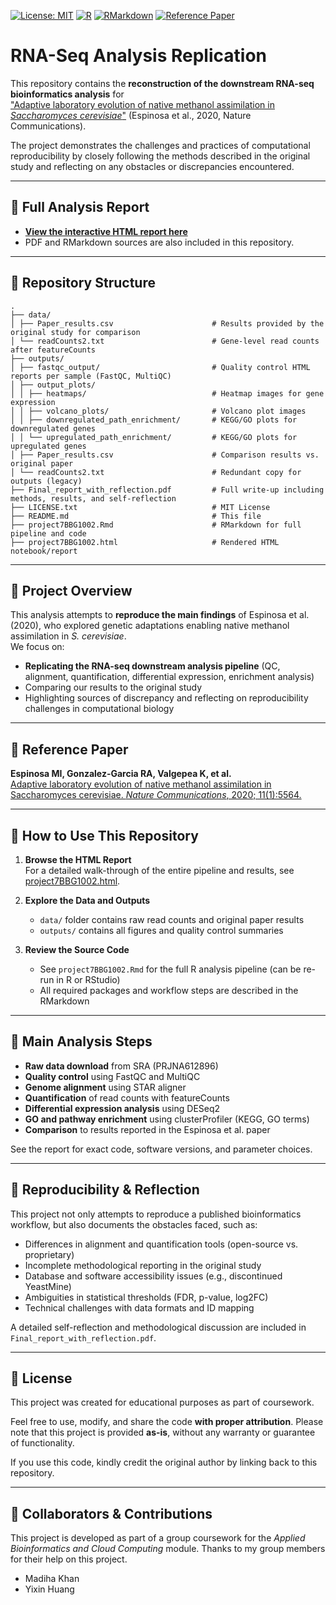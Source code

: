[![License: MIT](https://img.shields.io/badge/License-MIT-yellow.svg)](LICENSE.txt)
[![R](https://img.shields.io/badge/Language-R-276DC3?logo=r&logoColor=white)](https://www.r-project.org/)
[![RMarkdown](https://img.shields.io/badge/Notebook-RMarkdown-8c52fc?logo=rstudio)](https://rmarkdown.rstudio.com/)
[![Reference Paper](https://img.shields.io/badge/Reference%20Paper-Nat.Comm.-blue)](https://doi.org/10.1038/s41467-020-19390-9)


# RNA-Seq Analysis Replication

This repository contains the **reconstruction of the downstream RNA-seq bioinformatics analysis** for  
["Adaptive laboratory evolution of native methanol assimilation in *Saccharomyces cerevisiae*"](https://doi.org/10.1038/s41467-020-19390-9) (Espinosa et al., 2020, Nature Communications).

The project demonstrates the challenges and practices of computational reproducibility by closely following the methods described in the original study and reflecting on any obstacles or discrepancies encountered.

---

## 📄 Full Analysis Report

- **[View the interactive HTML report here](https://nikolaossamperis.github.io/Reconstruction-of-RNA-seq-analysis/project7BBG1002.html)**
- PDF and RMarkdown sources are also included in this repository.

---

## 📂 Repository Structure

```{bash}
.
├── data/
│ ├── Paper_results.csv                      # Results provided by the original study for comparison
│ └── readCounts2.txt                        # Gene-level read counts after featureCounts
├── outputs/
│ ├── fastqc_output/                         # Quality control HTML reports per sample (FastQC, MultiQC)
│ ├── output_plots/
│ │ ├── heatmaps/                            # Heatmap images for gene expression
│ │ ├── volcano_plots/                       # Volcano plot images
│ │ ├── downregulated_path_enrichment/       # KEGG/GO plots for downregulated genes
│ │ └── upregulated_path_enrichment/         # KEGG/GO plots for upregulated genes
│ ├── Paper_results.csv                      # Comparison results vs. original paper
│ └── readCounts2.txt                        # Redundant copy for outputs (legacy)
├── Final_report_with_reflection.pdf         # Full write-up including methods, results, and self-reflection
├── LICENSE.txt                              # MIT License
├── README.md                                # This file
├── project7BBG1002.Rmd                      # RMarkdown for full pipeline and code
├── project7BBG1002.html                     # Rendered HTML notebook/report

```
---

## 📝 Project Overview

This analysis attempts to **reproduce the main findings** of Espinosa et al. (2020), who explored genetic adaptations enabling native methanol assimilation in *S. cerevisiae*.  
We focus on:

- **Replicating the RNA-seq downstream analysis pipeline** (QC, alignment, quantification, differential expression, enrichment analysis)
- Comparing our results to the original study
- Highlighting sources of discrepancy and reflecting on reproducibility challenges in computational biology

---

## 🔗 Reference Paper

**Espinosa MI, Gonzalez-Garcia RA, Valgepea K, et al.**  
[Adaptive laboratory evolution of native methanol assimilation in Saccharomyces cerevisiae. *Nature Communications*, 2020; 11(1):5564.](https://doi.org/10.1038/s41467-020-19390-9)

---

## 🚀 How to Use This Repository

1. **Browse the HTML Report**  
   For a detailed walk-through of the entire pipeline and results, see [project7BBG1002.html](https://nikolaossamperis.github.io/Reconstruction-of-RNA-seq-analysis/project7BBG1002.html).

2. **Explore the Data and Outputs**  
   - `data/` folder contains raw read counts and original paper results
   - `outputs/` contains all figures and quality control summaries

3. **Review the Source Code**  
   - See `project7BBG1002.Rmd` for the full R analysis pipeline (can be re-run in R or RStudio)
   - All required packages and workflow steps are described in the RMarkdown

---

## 🧬 Main Analysis Steps

- **Raw data download** from SRA (PRJNA612896)
- **Quality control** using FastQC and MultiQC
- **Genome alignment** using STAR aligner
- **Quantification** of read counts with featureCounts
- **Differential expression analysis** using DESeq2
- **GO and pathway enrichment** using clusterProfiler (KEGG, GO terms)
- **Comparison** to results reported in the Espinosa et al. paper

See the report for exact code, software versions, and parameter choices.

---

## 🔄 Reproducibility & Reflection

This project not only attempts to reproduce a published bioinformatics workflow, but also documents the obstacles faced, such as:
- Differences in alignment and quantification tools (open-source vs. proprietary)
- Incomplete methodological reporting in the original study
- Database and software accessibility issues (e.g., discontinued YeastMine)
- Ambiguities in statistical thresholds (FDR, p-value, log2FC)
- Technical challenges with data formats and ID mapping

A detailed self-reflection and methodological discussion are included in `Final_report_with_reflection.pdf`.

---

## 📜 License

This project was created for educational purposes as part of coursework.

Feel free to use, modify, and share the code **with proper attribution**. Please note that this project is provided **as-is**, without any warranty or guarantee of functionality.

If you use this code, kindly credit the original author by linking back to this repository.

---

## 🙏 Collaborators & Contributions
This project is developed as part of a group coursework for the *Applied Bioinformatics and Cloud Computing* module. Thanks to my group members for their help on this project.
- Madiha Khan
- Yixin Huang
